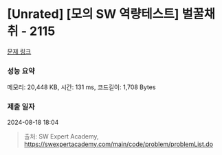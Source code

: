 # [Unrated] [모의 SW 역량테스트] 벌꿀채취 - 2115 

[문제 링크](https://swexpertacademy.com/main/code/problem/problemDetail.do?contestProbId=AV5V4A46AdIDFAWu) 

### 성능 요약

메모리: 20,448 KB, 시간: 131 ms, 코드길이: 1,708 Bytes

### 제출 일자

2024-08-18 18:04



> 출처: SW Expert Academy, https://swexpertacademy.com/main/code/problem/problemList.do